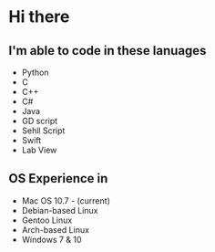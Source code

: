 Hi there
=

I'm able to code in these lanuages
-

- Python
- C
- C++
- C#
- Java
- GD script
- Sehll Script
- Swift
- Lab View

OS Experience in
-

- Mac OS 10.7 - (current)
- Debian-based Linux
- Gentoo Linux
- Arch-based Linux
- Windows 7 & 10
